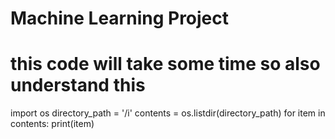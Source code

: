 # Machine Learning Project

# this code will take some time so also understand this 

import os
directory_path = '/i'
contents = os.listdir(directory_path)
for item in contents:
    print(item)
